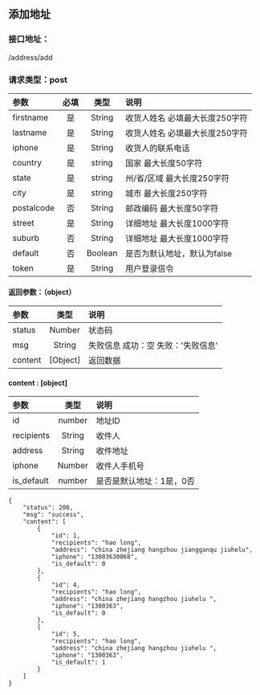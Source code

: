 ## 添加地址
### 接口地址：
/address/add
### 请求类型：post
| 参数 | 必填 | 类型 | 说明 |
|:---|:---:|:---:|:---|
| firstname | 是 | String | 收货人姓名 必填最大长度250字符 |
| lastname | 是 | String | 收货人姓名 必填最大长度250字符|
| iphone | 是 | String | 收货人的联系电话 |
| country | 是 | string | 国家 最大长度50字符 |
| state | 是 | string | 州/省/区域 最大长度250字符 |
| city | 是 | string | 城市 最大长度250字符 |
| postalcode | 否 | String | 邮政编码 最大长度50字符 |
| street | 是 | String | 详细地址 最大长度1000字符 |
| suburb | 否 | String | 详细地址 最大长度1000字符 |
| default | 否 | Boolean | 是否为默认地址，默认为false |
| token | 是 | String | 用户登录信令 |

####  返回参数：（object）
|参数 |  类型 | 说明|
| :--- |:---:| :---|
| status | Number | 状态码 |
| msg | String | 失败信息   成功：空   失败：'失败信息'|
| content | [Object] | 返回数据 |
#### content : [object]
|参数 |  类型 | 说明|
| :--- |:---:| :---|
| id | number | 地址ID |
| recipients | String | 收件人 |
| address | String  | 收件地址 |
| iphone | Number  | 收件人手机号 |
| is_default| number | 是否是默认地址：1是，0否 |
```
{
    "status": 200,
    "msg": "success",
    "content": [
        {
            "id": 1,
            "recipients": "hao long",
            "address": "china zhejiang hangzhou jiangganqu jiuhelu",
            "iphone": "13003630068",
            "is_default": 0
        },
        {
            "id": 4,
            "recipients": "hao long",
            "address": "china zhejiang hangzhou jiuhelu ",
            "iphone": "1300363",
            "is_default": 0
        },
        {
            "id": 5,
            "recipients": "hao long",
            "address": "china zhejiang hangzhou jiuhelu ",
            "iphone": "1300363",
            "is_default": 1
        }
    ]
}
```